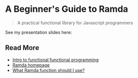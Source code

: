# A Beginner's Guide to Ramda

> A practical functional library for Javascript programmers

See my presentation slides here: 

## Read More

- [Intro to functional functional programming](https://drboolean.gitbooks.io/mostly-adequate-guide/content/)
- [Ramda homepage](http://ramdajs.com/0.22.1/index.html#)
- [What Ramda function should I use?](https://github.com/ramda/ramda/wiki/What-Function-Should-I-Use%3F)


